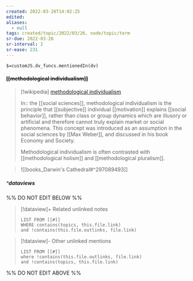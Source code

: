 ```yaml
---
created: 2022-03-26T14:02:25 
edited: 
aliases:
  - null
tags: created/topic/2022/03/26, node/topic/term
sr-due: 2022-03-26
sr-interval: 2
sr-ease: 231
---
```

`$=customJS.dv_funcs.mentionedIn(dv)`

#### <s class="topic-title">[[methodological individualism]]</s>

> [!wikipedia] [methodological individualism](https://en.wikipedia.org/wiki/Methodological%20individualism)
> 
> In:: the [[social sciences]],
> methodological individualism is the principle that [[subjective]] individual [[motivation]] explains [[social behavior]], rather than class or group dynamics which are illusory or artificial and therefore cannot truly explain market or social phenomena. This concept was introduced as an assumption in the social sciences by [[Max Weber]], and discussed in his book Economy and Society.
> 
> Methodological individualism is often contrasted with [[methodological holism]] and [[methodological pluralism]].
>

> ![[books_Darwin's Cathedral#^297089493]]


##### ^dataviews

%% DO NOT EDIT BELOW %%
> [!dataview]+ Related unlinked notes
> ```dataview
> LIST FROM [[#]]
> WHERE contains(topics, this.file.link)
> and !contains(this.file.outlinks, file.link)
> ```
 
> [!dataview]- Other unlinked mentions
> ```dataview
> LIST FROM [[#]]
> where !contains(this.file.outlinks, file.link)
> and !contains(topics, this.file.link)
> ```

%% DO NOT EDIT ABOVE %%
